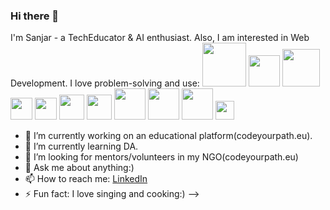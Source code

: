 ### Hi there 👋

I'm Sanjar - a TechEducator & AI enthusiast. 
Also, I am interested in Web Development. I love problem-solving and use: 
<img src="https://user-images.githubusercontent.com/90483239/203652798-2f173a86-fdfb-41cb-8d03-fa4f73a2b55b.png" width="70">
<img src="https://user-images.githubusercontent.com/90483239/203650303-06126ff1-b1f3-4778-b896-8f97d1de989f.jpg" width="50">
<img src="https://user-images.githubusercontent.com/90483239/203651562-9e7cf508-897d-4915-8c99-144bd01b86cd.jpg" width="60">
<img src="https://user-images.githubusercontent.com/90483239/203652412-3c0407a4-275d-48c3-ac4f-b6758628ebd4.png" width="35">
<img src="https://user-images.githubusercontent.com/90483239/203652653-1d20d3f6-eae8-4e69-9eaf-18ece4700ffa.png" width="35">
<img src="https://user-images.githubusercontent.com/90483239/203655108-21f0ba08-c0d2-4341-b4ec-9c9314b0680b.png" width="40">
<img src="https://user-images.githubusercontent.com/90483239/203655118-75a5c806-dd1a-4b90-a220-741a277f16d9.png" width="40">
<img src="https://user-images.githubusercontent.com/90483239/203652669-9f4cb4bb-3060-49dc-93d7-4e476ad6940f.png" width="50">
<img src="https://user-images.githubusercontent.com/90483239/203656591-d34d4431-32b5-4f2e-baaa-c89ac0054edb.png" width="50">
<img src="https://user-images.githubusercontent.com/90483239/203655132-fcaf5f28-6be6-44c7-b92e-37a79c6c0710.png" width="50">
<img src="https://user-images.githubusercontent.com/90483239/203655155-7606210b-fa38-4b32-bad5-48111e7a49da.png" width="30">

- 🔭 I’m currently working on an educational platform(codeyourpath.eu).
- 🌱 I’m currently learning DA.
- 👯 I’m looking for mentors/volunteers in my NGO(codeyourpath.eu)
- 💬 Ask me about anything:)
- 📫 How to reach me: [LinkedIn](https://www.linkedin.com/in/sanjar-hoshimi-7a3467166/) 
- ⚡ Fun fact: I love singing and cooking:)
-->

